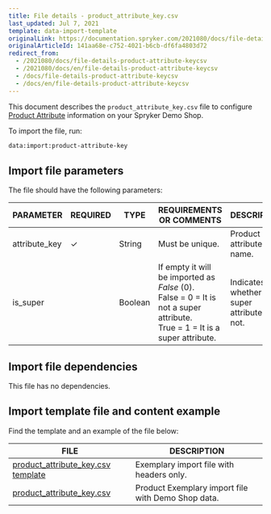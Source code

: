 ```yaml
---
title: File details - product_attribute_key.csv
last_updated: Jul 7, 2021
template: data-import-template
originalLink: https://documentation.spryker.com/2021080/docs/file-details-product-attribute-keycsv
originalArticleId: 141aa68e-c752-4021-b6cb-df6fa4803d72
redirect_from:
  - /2021080/docs/file-details-product-attribute-keycsv
  - /2021080/docs/en/file-details-product-attribute-keycsv
  - /docs/file-details-product-attribute-keycsv
  - /docs/en/file-details-product-attribute-keycsv
---
```


This document describes the `product_attribute_key.csv` file to configure [Product Attribute](/docs/scos/user/features/{{page.version}}/product-feature-overview/product-attributes-overview.html) information on your Spryker Demo Shop.

To import the file, run:

```bash
data:import:product-attribute-key
```

## Import file parameters

The file should have the following parameters:

| PARAMETER | REQUIRED | TYPE | REQUIREMENTS OR COMMENTS | DESCRIPTION |
| --- | --- | --- | --- | --- |
| attribute_key | &check;  | String | Must be unique. | Product attribute key name. |
| is_super |  | Boolean | If empty it will be imported as *False* (0).<br>False = 0 = It is not a super attribute.<br>True = 1 = It is a super attribute. | Indicates whether it is a super attribute or not.  |


## Import file dependencies

This file has no dependencies.

## Import template file and content example

Find the template and an example of the file below:

| FILE | DESCRIPTION |
| --- | --- |
| [product_attribute_key.csv template](https://spryker.s3.eu-central-1.amazonaws.com/docs/Developer+Guide/Back-End/Data+Manipulation/Data+Ingestion/Data+Import/Data+Import+Categories/Catalog+Setup/Products/Template+product_attribute_key.csv) | Exemplary import file with headers only. |
| [product_attribute_key.csv](https://spryker.s3.eu-central-1.amazonaws.com/docs/Developer+Guide/Back-End/Data+Manipulation/Data+Ingestion/Data+Import/Data+Import+Categories/Catalog+Setup/Products/product_attribute_key.csv) | Product Exemplary import file with Demo Shop data. |
